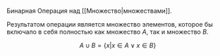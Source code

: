 Бинарная Операция над [[Множество|множествами]].

Результатом операции является множество элементов, которое бы включало в себя полностью как множество $A$, так и множество $B$.

$$
A \cup B = \{x | x \in A \lor x \in B\}
$$
